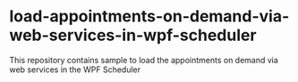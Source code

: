 # load-appointments-on-demand-via-web-services-in-wpf-scheduler
This repository contains sample to load the appointments on demand via web services in the WPF Scheduler 

